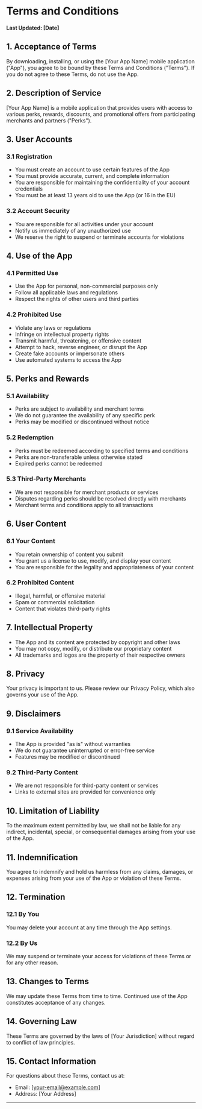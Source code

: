 # Terms and Conditions

**Last Updated: [Date]**

## 1. Acceptance of Terms

By downloading, installing, or using the [Your App Name] mobile application ("App"), you agree to be bound by these Terms and Conditions ("Terms"). If you do not agree to these Terms, do not use the App.

## 2. Description of Service

[Your App Name] is a mobile application that provides users with access to various perks, rewards, discounts, and promotional offers from participating merchants and partners ("Perks").

## 3. User Accounts

### 3.1 Registration
- You must create an account to use certain features of the App
- You must provide accurate, current, and complete information
- You are responsible for maintaining the confidentiality of your account credentials
- You must be at least 13 years old to use the App (or 16 in the EU)

### 3.2 Account Security
- You are responsible for all activities under your account
- Notify us immediately of any unauthorized use
- We reserve the right to suspend or terminate accounts for violations

## 4. Use of the App

### 4.1 Permitted Use
- Use the App for personal, non-commercial purposes only
- Follow all applicable laws and regulations
- Respect the rights of other users and third parties

### 4.2 Prohibited Use
- Violate any laws or regulations
- Infringe on intellectual property rights
- Transmit harmful, threatening, or offensive content
- Attempt to hack, reverse engineer, or disrupt the App
- Create fake accounts or impersonate others
- Use automated systems to access the App

## 5. Perks and Rewards

### 5.1 Availability
- Perks are subject to availability and merchant terms
- We do not guarantee the availability of any specific perk
- Perks may be modified or discontinued without notice

### 5.2 Redemption
- Perks must be redeemed according to specified terms and conditions
- Perks are non-transferable unless otherwise stated
- Expired perks cannot be redeemed

### 5.3 Third-Party Merchants
- We are not responsible for merchant products or services
- Disputes regarding perks should be resolved directly with merchants
- Merchant terms and conditions apply to all transactions

## 6. User Content

### 6.1 Your Content
- You retain ownership of content you submit
- You grant us a license to use, modify, and display your content
- You are responsible for the legality and appropriateness of your content

### 6.2 Prohibited Content
- Illegal, harmful, or offensive material
- Spam or commercial solicitation
- Content that violates third-party rights

## 7. Intellectual Property

- The App and its content are protected by copyright and other laws
- You may not copy, modify, or distribute our proprietary content
- All trademarks and logos are the property of their respective owners

## 8. Privacy

Your privacy is important to us. Please review our Privacy Policy, which also governs your use of the App.

## 9. Disclaimers

### 9.1 Service Availability
- The App is provided "as is" without warranties
- We do not guarantee uninterrupted or error-free service
- Features may be modified or discontinued

### 9.2 Third-Party Content
- We are not responsible for third-party content or services
- Links to external sites are provided for convenience only

## 10. Limitation of Liability

To the maximum extent permitted by law, we shall not be liable for any indirect, incidental, special, or consequential damages arising from your use of the App.

## 11. Indemnification

You agree to indemnify and hold us harmless from any claims, damages, or expenses arising from your use of the App or violation of these Terms.

## 12. Termination

### 12.1 By You
You may delete your account at any time through the App settings.

### 12.2 By Us
We may suspend or terminate your access for violations of these Terms or for any other reason.

## 13. Changes to Terms

We may update these Terms from time to time. Continued use of the App constitutes acceptance of any changes.

## 14. Governing Law

These Terms are governed by the laws of [Your Jurisdiction] without regard to conflict of law principles.

## 15. Contact Information

For questions about these Terms, contact us at:
- Email: [your-email@example.com]
- Address: [Your Address]

---
